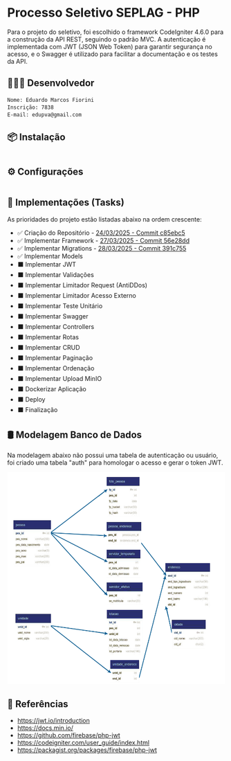 # Processo Seletivo SEPLAG - PHP

Para o projeto do seletivo, foi escolhido o framework CodeIgniter 4.6.0 para a construção da API REST, seguindo o padrão MVC. A autenticação é implementada com JWT (JSON Web Token) para garantir segurança no acesso, e o Swagger é utilizado para facilitar a documentação e os testes da API.

## 👨🏻‍💻 Desenvolvedor

```sh
Nome: Eduardo Marcos Fiorini
Inscrição: 7838
E-mail: edupva@gmail.com
```

## 📦 Instalação

```sh

```

## ⚙️ Configurações
```sh

```

## 📌 Implementações (Tasks)

As prioridades do projeto estão listadas abaixo na ordem crescente: 

- ✅ Criação do Repositório - [24/03/2025 - Commit c85ebc5](https://github.com/eduardofiorini/SEPLAG-PHP-Seletivo/commit/c85ebc56a261e3be241ca21432f6d19f9fa1737a)
- ✅ Implementar Framework - [27/03/2025 - Commit 56e28dd](https://github.com/eduardofiorini/SEPLAG-PHP-Seletivo/commit/56e28ddfdb82723cdf6d95bbc6293ab499f17180)
- ✅ Implementar Migrations - [28/03/2025 - Commit 391c755](https://github.com/eduardofiorini/SEPLAG-PHP-Seletivo/commit/391c7559033100ebb184d32f5dfe207d397d552a)
- ✅ Implementar Models
- ⬛ Implementar JWT
- ⬛ Implementar Validações
- ⬛ Implementar Limitador Request (AntiDDos)
- ⬛ Implementar Limitador Acesso Externo
- ⬛ Implementar Teste Unitário
- ⬛ Implementar Swagger
- ⬛ Implementar Controllers
- ⬛ Implementar Rotas
- ⬛ Implementar CRUD
- ⬛ Implementar Paginação
- ⬛ Implementar Ordenação
- ⬛ Implementar Upload MinIO
- ⬛ Dockerizar Aplicação
- ⬛ Deploy
- ⬛ Finalização

## 🛢️ Modelagem Banco de Dados

Na modelagem abaixo não possui uma tabela de autenticação ou usuário, foi criado uma tabela "auth" para homologar o acesso e gerar o token JWT.

![Screenshot](diagrama.png)

## 📖 Referências

* <https://jwt.io/introduction>
* <https://docs.min.io/>
* <https://github.com/firebase/php-jwt>
* <https://codeigniter.com/user_guide/index.html>
* <https://packagist.org/packages/firebase/php-jwt>